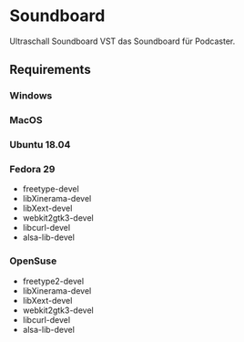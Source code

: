 Soundboard
==========

Ultraschall Soundboard VST das Soundboard für Podcaster.

## Requirements

### Windows

### MacOS

### Ubuntu 18.04

### Fedora 29

- freetype-devel
- libXinerama-devel
- libXext-devel
- webkit2gtk3-devel
- libcurl-devel
- alsa-lib-devel

### OpenSuse

- freetype2-devel
- libXinerama-devel
- libXext-devel
- webkit2gtk3-devel
- libcurl-devel
- alsa-lib-devel